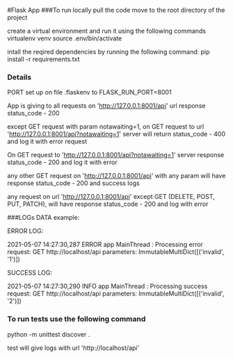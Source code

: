 #Flask App
###To run locally
pull the code
move to the root directory of the project

create a virtual environment and run it using the following commands
virtualenv venv
source .env/bin/activate

intall the reqired dependencies by running the following command:
pip install -r requirements.txt

### Details
PORT set up on file .flaskenv to FLASK_RUN_PORT=8001

App is giving to all requests on 'http://127.0.0.1:8001/api' url response status_code - 200 

except GET request with param notawaiting=1, on GET request to url 'http://127.0.0.1:8001/api?notawaiting=1' server will return status_code - 400 and log it with error request

On GET request to 'http://127.0.0.1:8001/api?notawaiting=1' server response status_code - 200 and log it with error

any other GET request on 'http://127.0.0.1:8001/api' with any param will have response status_code - 200 and success logs

any request on url 'http://127.0.0.1:8001/api' except GET (DELETE, POST, PUT, PATCH), will have response status_code - 200 and log with error

###LOGs DATA example:

ERROR LOG:

2021-05-07 14:27:30,287 ERROR app MainThread : Processing error request:  GET http://localhost/api parameters: ImmutableMultiDict([('invalid', '1')])


SUCCESS LOG:

2021-05-07 14:27:30,290 INFO app MainThread : Processing success request:  GET http://localhost/api parameters: ImmutableMultiDict([('invalid', '2')])

### To run tests use the following command

python -m unittest discover .

test will give logs with url 'http://localhost/api'





